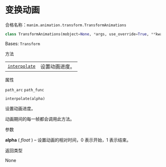 # 变换动画

合格名称：`manim.animation.transform.TransformAnimations`

```py
class TransformAnimations(mobject=None, *args, use_override=True, **kwargs)
```

Bases: `Transform`


方法

|||
|-|-|
[`interpolate`]()|设置动画进度。


属性

`path_arc`
`path_func`



`interpolate(alpha)`

设置动画进度。

动画期间的每一帧都会调用此方法。

参数

**alpha** ( _float_ ) – 设置动画的相对时间，0 表示开始，1 表示结束。

返回类型

None
